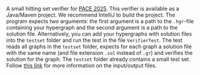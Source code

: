 A small hitting set verifier for [PACE 2025](https://pacechallenge.org/2025/).
This verifier is available as a Java/Maven project. We recommend IntelliJ to build the project.
The program expects two arguments: the first argument is a path to the `.hgr`-file containing your hypergraph and the second argument is a path to the solution file. 
Alternatively, you can add your hypergraphs with solution files into the `testset` folder and run the test in the file `VerifierTest`.
The test reads all graphs in the `testset` folder, expects for each graph a solution file with the same name (and file extension `.sol` instead of `.gr`) and verifies the solution for the graph. The `testset` folder already contains a small test set.
Follow [this link](https://pacechallenge.org/2025/hs/) for more information on the input/output files.